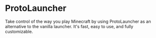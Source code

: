 # ProtoLauncher

Take control of the way you play Minecraft by using ProtoLauncher as an alternative to the vanilla launcher. It's fast, easy to use, and fully customizable.